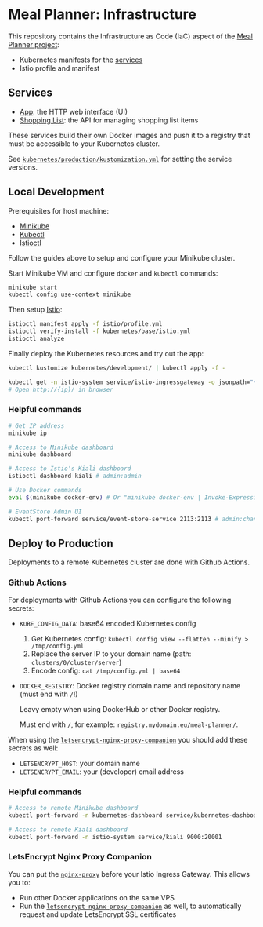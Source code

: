 # Meal Planner: Infrastructure

This repository contains the Infrastructure as Code (IaC) aspect of the [Meal Planner project](https://github.com/users/mauvm/projects/1):

- Kubernetes manifests for the [services](services)
- Istio profile and manifest

## Services

- [App](https://github.com/mauvm/meal-planner-app/): the HTTP web interface (UI)
- [Shopping List](https://github.com/mauvm/meal-planner-shopping-list/): the API for managing shopping list items

These services build their own Docker images and push it to a registry that must be accessible to your Kubernetes cluster.

See [`kubernetes/production/kustomization.yml`](kubernetes/production/kustomization.yml) for setting the service versions.

## Local Development

Prerequisites for host machine:

- [Minikube](https://kubernetes.io/docs/tasks/tools/install-minikube/)
- [Kubectl](https://kubernetes.io/docs/tasks/tools/install-kubectl/)
- [Istioctl](https://github.com/istio/istio/releases/)

Follow the guides above to setup and configure your Minikube cluster.

Start Minikube VM and configure `docker` and `kubectl` commands:

```bash
minikube start
kubectl config use-context minikube
```

Then setup [Istio](https://istio.io/):

```bash
istioctl manifest apply -f istio/profile.yml
istioctl verify-install -f kubernetes/base/istio.yml
istioctl analyze
```

Finally deploy the Kubernetes resources and try out the app:

```bash
kubectl kustomize kubernetes/development/ | kubectl apply -f -

kubectl get -n istio-system service/istio-ingressgateway -o jsonpath="{$.spec.clusterIP}"
# Open http://{ip}/ in browser
```

### Helpful commands

```bash
# Get IP address
minikube ip

# Access to Minikube dashboard
minikube dashboard

# Access to Istio's Kiali dashboard
istioctl dashboard kiali # admin:admin

# Use Docker commands
eval $(minikube docker-env) # Or "minikube docker-env | Invoke-Expression" on Windows

# EventStore Admin UI
kubectl port-forward service/event-store-service 2113:2113 # admin:changeit
```

## Deploy to Production

Deployments to a remote Kubernetes cluster are done with Github Actions.

### Github Actions

For deployments with Github Actions you can configure the following secrets:

- `KUBE_CONFIG_DATA`: base64 encoded Kubernetes config

  1. Get Kubernetes config: `kubectl config view --flatten --minify > /tmp/config.yml`
  2. Replace the server IP to your domain name (path: `clusters/0/cluster/server`)
  3. Encode config: `cat /tmp/config.yml | base64`

- `DOCKER_REGISTRY`: Docker registry domain name and repository name (must end with `/`!)

  Leavy empty when using DockerHub or other Docker registry.

  Must end with `/`, for example: `registry.mydomain.eu/meal-planner/`.

When using the [`letsencrypt-nginx-proxy-companion`](letsencrypt-nginx-proxy-companion) you should add these secrets as well:

- `LETSENCRYPT_HOST`: your domain name
- `LETSENCRYPT_EMAIL`: your (developer) email address

### Helpful commands

```bash
# Access to remote Minikube dashboard
kubectl port-forward -n kubernetes-dashboard service/kubernetes-dashboard 8080:80

# Access to remote Kiali dashboard
kubectl port-forward -n istio-system service/kiali 9000:20001
```

### LetsEncrypt Nginx Proxy Companion

You can put the [`nginx-proxy`](https://github.com/nginx-proxy/nginx-proxy) before your Istio Ingress Gateway. This allows you to:

- Run other Docker applications on the same VPS
- Run the [`letsencrypt-nginx-proxy-companion`](https://github.com/nginx-proxy/docker-letsencrypt-nginx-proxy-companion) as well, to automatically request and update LetsEncrypt SSL certificates
